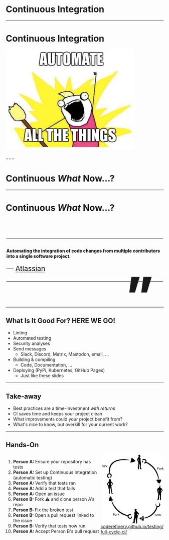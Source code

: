 <!--
title: Continuous Integration
description: Automate All The things!
author: Ole Mussmann
version: 4.3.1
plugins: RevealMarkdown, RevealChalkboard, RevealHighlight, RevealMath.KaTeX, RevealMenu, RevealNotes, RevealSearch, RevealZoom
-->

<!-- .slide: data-state="blue_overlay yellow_flag yellow_strip purple_half_circle_bottom purple_blob right_e_top" data-background-video="./files/steampunk-85358.mp4" data-background-video-loop data-background-video-muted="true" data-auto-animate data-auto-animate-id="title" -->

# Continuous Integration


---

<!-- .slide: data-state="blue_overlay yellow_flag yellow_strip purple_half_circle_bottom purple_blob right_e_top" data-background-video="./files/steampunk-85358.mp4" data-background-video-loop data-background-video-muted="true" data-auto-animate data-auto-animate-id="title" -->

# Continuous Integration
<img src="./files/automate.jpg">



===

<!-- .slide: data-state="blue_overlay yellow_flag logo" data-background="./files/reload-97640.svg" data-background-size="50%" data-auto-animate data-auto-animate-id="what" -->


# Continuous _What_ Now...? 

---

<!-- .slide: data-state="blue_overlay 9 yellow_flag logo" data-background="./files/reload-97640.svg" data-background-size="50%" data-auto-animate data-auto-animate-id="what" -->

<style>

/* Blockquote main style */
.blockquote {
    position: relative;
    font-weight: 800;
    padding: 30px 0;
    width: 100%;
    max-width: 500px;
    z-index: 1;
    margin: 80px auto;
    align-self: center;
    border-top: solid 1px;
    border-bottom: solid 1px;
}

/* Blockquote header */
.blockquote h1 {
    position: relative;
    font-size: small;
    font-weight: 800;
    line-height: 1;
    margin: 0;
}

/* Blockquote right double quotes */
.blockquote:after {
    position: absolute;
    content: "”";
    font-size: 10rem;
    line-height: 0;
    bottom: -43px;
    right: 30px;
}

/* increase header size after 600px */
@media all and (min-width: 600px) {
    .blockquote h1 {
        font-size: 60px;
   }

}

/* Blockquote subheader */
.blockquote h4 {
    position: relative;
    font-size: 1.4rem;
    font-weight: normal;
    line-height: 1;
    margin: 0;
    padding-top: 20px;
    z-index: 1;
}

</style>

# Continuous _What_ Now...?

<div class="blockquote">
  Automating the integration of code changes from multiple contributors into a single software project.
<h4>&mdash; <a href="atlassian.com/continuous-delivery/continuous-integration">Atlassian</a></h4>
</div>

---

<!-- .slide: data-state="blue_overlay yellow_flag logo 9" data-background="./files/reload-97640.svg" data-background-size="50%" -->

## What Is It Good For? HERE WE GO!
- Linting
- Automated testing
- Security analyses
- Send messages
  - Slack, Discord, Matrix, Mastodon, email, ...
- Building & compiling
  - Code, Documentation, ...
- Deploying (PyPi, Kubernetes, GitHub Pages)
  - Just like these slides

---

<!-- .slide: data-state="blue_overlay yellow_flag logo 9" data-background="./files/reload-97640.svg" data-background-size="50%" -->

## Take-away

- Best practices are a time-investment _with returns_
- CI saves time and keeps your project clean
- What improvements could your project benefit from?
- What's nice to know, but overkill for your current work?

---

<!-- .slide: data-state="blue_overlay yellow_flag logo 9" data-background="./files/reload-97640.svg" data-background-size="50%" -->

## Hands-On

<div style="float: left; width: 60%; margin-bottom: 1em;">
  <ol>
    <li><strong>Person A: </strong>Ensure your repository has tests</li>
    <li><strong>Person A: </strong>Set up Continuous Integration (automatic testing)</li>
    <li><strong>Person A: </strong>Verify that tests ran</li>
    <li><strong>Person A: </strong>Add a test that fails</li>
    <li><strong>Person A: </strong>Open an issue</li>
    <li><strong>Person B: </strong>Fork ⚠️ and clone person A's repo</li>
    <li><strong>Person B: </strong>Fix the broken test</li>
    <li><strong>Person B: </strong>Open a pull request linked to the issue</li>
    <li><strong>Person B: </strong>Verify that tests now run</li>
    <li><strong>Person A: </strong>Accept Person B's pull request</li>
  </ol>
</div>
<img style="float: right; width: 39%;" src="./files/full-cycle-ci.png">

<a href="https://coderefinery.github.io/testing/full-cycle-ci/">coderefinery.github.io/testing/full-cycle-ci/</a>

